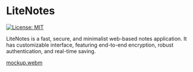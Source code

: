# LiteNotes

[![License: MIT](https://img.shields.io/badge/License-MIT-yellow.svg)](https://opensource.org/licenses/MIT) <!-- Optional: Add relevant badges -->

LiteNotes is a fast, secure, and minimalist web-based notes application. It has customizable interface, featuring end-to-end encryption, robust authentication, and real-time saving.

[mockup.webm](https://github.com/user-attachments/assets/4eff2723-68d4-42bf-b736-1ce676d57972)
